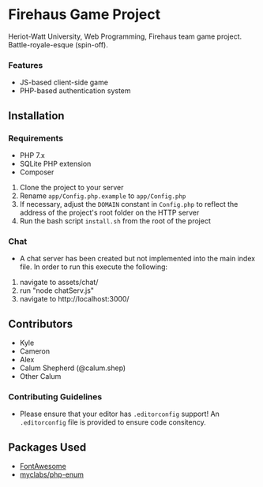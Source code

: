 # Firehaus Game Project

Heriot-Watt University, Web Programming, Firehaus team game project. Battle-royale-esque (spin-off).

### Features

-   JS-based client-side game
-   PHP-based authentication system

## Installation

### Requirements

-   PHP 7.x
-   SQLite PHP extension
-   Composer


1.  Clone the project to your server
2.  Rename `app/Config.php.example` to `app/Config.php`
3.  If necessary, adjust the `DOMAIN` constant in `Config.php` to reflect the address of the project's root folder on the HTTP server
4.  Run the bash script `install.sh` from the root of the project

### Chat
-   A chat server has been created but not implemented into the main index file. In order to run this execute the following:

1.  navigate to assets/chat/
2.  run "node chatServ.js"
3.  navigate to http://localhost:3000/

## Contributors

-   Kyle
-   Cameron
-   Alex
-   Calum Shepherd (@calum.shep)
-   Other Calum

### Contributing Guidelines

-   Please ensure that your editor has `.editorconfig` support! An `.editorconfig` file is provided to ensure code consitency.

## Packages Used

-   [FontAwesome](https://fontawesome.com/)
-   [myclabs/php-enum](https://github.com/myclabs/php-enum)
